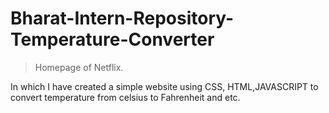 # Bharat-Intern-Repository-Temperature-Converter
> Homepage of Netflix.


  In which I have created a simple website using CSS, HTML,JAVASCRIPT to convert  temperature from celsius to Fahrenheit and etc.
